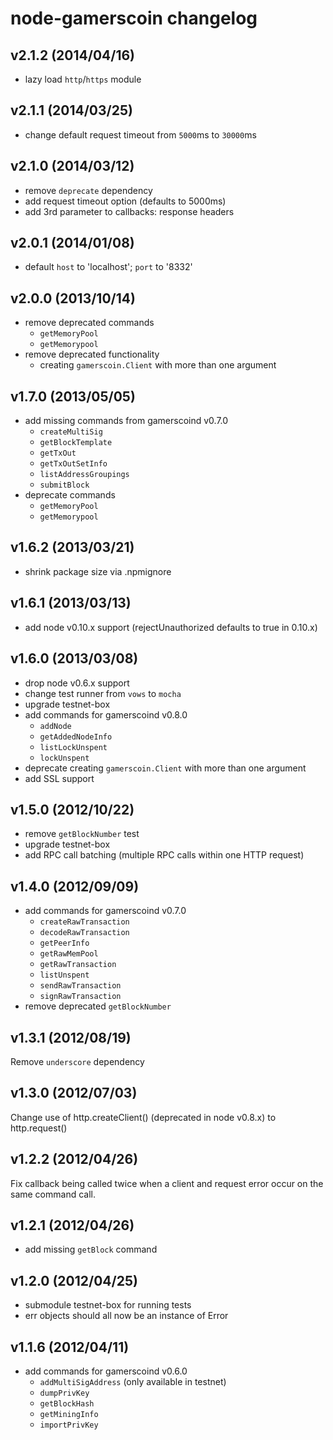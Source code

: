 # node-gamerscoin changelog

## v2.1.2 (2014/04/16)
* lazy load `http`/`https` module

## v2.1.1 (2014/03/25)
* change default request timeout from `5000`ms to `30000`ms

## v2.1.0 (2014/03/12)
* remove `deprecate` dependency
* add request timeout option (defaults to 5000ms)
* add 3rd parameter to callbacks: response headers

## v2.0.1 (2014/01/08)
* default `host` to 'localhost'; `port` to '8332'

## v2.0.0 (2013/10/14)
* remove deprecated commands
  * `getMemoryPool`
  * `getMemorypool`
* remove deprecated functionality
  * creating `gamerscoin.Client` with more than one argument

## v1.7.0 (2013/05/05)
* add missing commands from gamerscoind v0.7.0
  * `createMultiSig`
  * `getBlockTemplate`
  * `getTxOut`
  * `getTxOutSetInfo`
  * `listAddressGroupings`
  * `submitBlock`
* deprecate commands
  * `getMemoryPool`
  * `getMemorypool`

## v1.6.2 (2013/03/21)
* shrink package size via .npmignore

## v1.6.1 (2013/03/13)
* add node v0.10.x support (rejectUnauthorized defaults to true in 0.10.x)

## v1.6.0 (2013/03/08)
* drop node v0.6.x support
* change test runner from `vows` to `mocha`
* upgrade testnet-box
* add commands for gamerscoind v0.8.0
  * `addNode`
  * `getAddedNodeInfo`
  * `listLockUnspent`
  * `lockUnspent`
* deprecate creating `gamerscoin.Client` with more than one argument
* add SSL support

## v1.5.0 (2012/10/22)
* remove `getBlockNumber` test
* upgrade testnet-box
* add RPC call batching (multiple RPC calls within one HTTP request)

## v1.4.0 (2012/09/09)
* add commands for gamerscoind v0.7.0
  * `createRawTransaction`
  * `decodeRawTransaction`
  * `getPeerInfo`
  * `getRawMemPool`
  * `getRawTransaction`
  * `listUnspent`
  * `sendRawTransaction`
  * `signRawTransaction`
* remove deprecated `getBlockNumber`

## v1.3.1 (2012/08/19)
Remove `underscore` dependency

## v1.3.0 (2012/07/03)
Change use of http.createClient() (deprecated in node v0.8.x) to http.request()

## v1.2.2 (2012/04/26)
Fix callback being called twice when a client and request error
occur on the same command call.

## v1.2.1 (2012/04/26)
* add missing `getBlock` command

## v1.2.0 (2012/04/25)
* submodule testnet-box for running tests
* err objects should all now be an instance of Error

## v1.1.6 (2012/04/11)
* add commands for gamerscoind v0.6.0
  * `addMultiSigAddress` (only available in testnet)
  * `dumpPrivKey`
  * `getBlockHash`
  * `getMiningInfo`
  * `importPrivKey`
